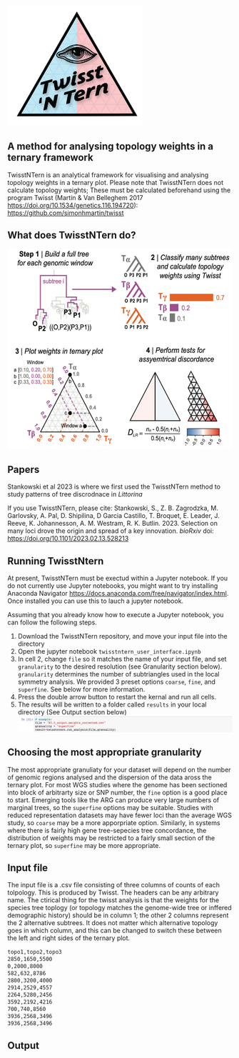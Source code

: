 <img src="logo.png" height="270pt" align="bottom">

## A method for analysing topology weights in a ternary framework

TwisstNTern is an analytical framework for visualising and analysing topology weights in a ternary plot. Please note that TwisstNTern does not calculate topology weights; These must be calculated beforehand using the program Twisst (Martin & Van Belleghem 2017 https://doi.org/10.1534/genetics.116.194720): https://github.com/simonhmartin/twisst

## What does TwisstNTern do?
<img src="method_overview.png" height="450pt" align="bottom">


## Papers
Stankowski et al 2023 is where we first used the TwisstNTern method to study patterns of tree discrodnace in _Littorina_ 

If you use TwisstNTern, please cite:
Stankowski, S., Z. B. Zagrodzka, M. Garlovsky, A. Pal, D. Shipilina, D Garcia Castillo, T. Broquet, E. Leader, J. Reeve, K. Johannesson, A. M. Westram, R. K. Butlin. 2023. Selection on many loci drove the origin and spread of a key innovation. _bioRxiv_ doi: https://doi.org/10.1101/2023.02.13.528213

## Running TwisstNtern
At present, TwisstNTern must be exectud within a Jupyter notebook. If you do not currently use Jupyter notebooks, you might want to try installing Anaconda Navigator https://docs.anaconda.com/free/navigator/index.html. Once installed you can use this to lauch a jupyter notebook.

Assuming that you already know how to execute a Jupyter notebook, you can follow the following steps.

1) Download the TwisstNTern repository, and move your input file into the directory
2) Open the jupyter notebook `twisstntern_user_interface.ipynb`
3) In cell 2, change `file` so it matches the name of your input file, and set `granularity` to the desired resolution (see Granularity section below). `granularity` determines the number of subtriangles used in the local symmetry analysis. We provided 3 preset options `coarse`, `fine`, and `superfine`. See below for more information. 
4) Press the double arrow button to restart the kernal and run all cells.
5) The results will be written to a folder called `results` in your local directory (See Output section below)
   <img src="step3.png" height="" align="bottom">

## Choosing the most appropriate granularity
The most appropriate granuliaty for your dataset will depend on the number of genomic regions analysed and the dispersion of the data aross the ternary plot. For most WGS studies where the genome has been sectioned into block of arbitrarty size or SNP number, the `fine` option is a good place to start. Emerging tools like the ARG can produce very large numbers of marginal trees, so the `superfine` options may be suitable. Studies with reduced representation datasets may have fewer loci than the average WGS study, so `coarse` may be a more apporpriate option. Similarly, in systems where there is fairly high gene tree-sepecies tree concordance, the distribution of weights may be restricted to a fairly small section of the ternary plot, so `superfine` may be more appropriate.

## Input file
The input file is a .csv file consisting of three columns of counts of each tolpology. This is produced by Twisst. The headers can be any arbitrary name. The ctirical thing for the twisst analysis is that the weights for the species tree toplogy (or topology matches the genome-wide tree or inffered demographic history) should be in column 1; the other 2 columns represent the 2 alternative subtrees. It does not matter which alternative topology goes in which column, and this can be changed to switch these between the left and right sides of the ternary plot. 

```
topo1,topo2,topo3
2850,1650,5500
0,2000,8000
582,632,8786
2800,3200,4000
2914,2529,4557
2264,5280,2456
3592,2192,4216
700,740,8560
3936,2568,3496
3936,2568,3496
```
## Output


